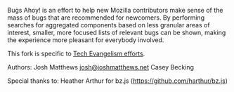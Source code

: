 Bugs Ahoy! is an effort to help new Mozilla contributors make sense of the mass
of bugs that are recommended for newcomers. By performing searches for aggregated
components based on less granular areas of interest, smaller, more focused lists
of relevant bugs can be shown, making the experience more pleasant for everybody
involved.

This fork is specific to [Tech Evangelism efforts](https://wiki.mozilla.org/Compatibility/Mobile/).

Authors:
Josh Matthews <josh@joshmatthews.net>
Casey Becking <caseybecking on github>

Special thanks to:
Heather Arthur for bz.js (https://github.com/harthur/bz.js)